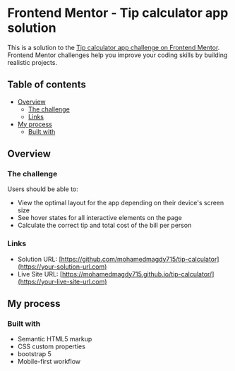# Frontend Mentor - Tip calculator app solution

This is a solution to the [Tip calculator app challenge on Frontend Mentor](https://www.frontendmentor.io/challenges/tip-calculator-app-ugJNGbJUX). Frontend Mentor challenges help you improve your coding skills by building realistic projects.

## Table of contents

- [Overview](#overview)
  - [The challenge](#the-challenge)
  - [Links](#links)
- [My process](#my-process)
  - [Built with](#built-with)

## Overview

### The challenge

Users should be able to:

- View the optimal layout for the app depending on their device's screen size
- See hover states for all interactive elements on the page
- Calculate the correct tip and total cost of the bill per person


### Links

- Solution URL: [https://github.com/mohamedmagdy715/tip-calculator](https://your-solution-url.com)
- Live Site URL: [https://mohamedmagdy715.github.io/tip-calculator/](https://your-live-site-url.com)

## My process

### Built with

- Semantic HTML5 markup
- CSS custom properties
- bootstrap 5
- Mobile-first workflow
